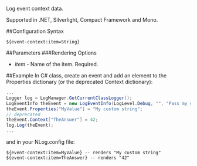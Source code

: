 Log event context data. 

Supported in .NET, Silverlight, Compact Framework and Mono.

##Configuration Syntax
```
${event-context:item=String}
```

##Parameters
###Rendering Options
* _item_ - Name of the item. Required.

##Example
In C# class, create an event and add an element to the Properties dictionary (or the deprecated Context dictionary):

```csharp
...
Logger log = LogManager.GetCurrentClassLogger();
LogEventInfo theEvent = new LogEventInfo(LogLevel.Debug, "", "Pass my custom value");
theEvent.Properties["MyValue"] = "My custom string";
// deprecated
theEvent.Context["TheAnswer"] = 42;
log.Log(theEvent);
...
```

and in your NLog.config file:

```
${event-context:item=MyValue} -- renders "My custom string"
${event-context:item=TheAnswer} -- renders "42"
```